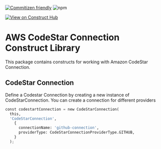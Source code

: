 [![Commitizen friendly](https://img.shields.io/badge/commitizen-friendly-brightgreen.svg)](http://commitizen.github.io/cz-cli/)
![npm](https://img.shields.io/npm/v/%40jttc%2Faws-codestarconnection)

[![View on Construct Hub](https://constructs.dev/badge?package=%40jttc%2Faws-codestarconnection)](https://constructs.dev/packages/@jttc/aws-codestarconnection)

# AWS CodeStar Connection Construct Library

This package contains constructs for working with Amazon CodeStar Connection.

## CodeStar Connection

Define a Codestar Connection by creating a new instance of CodeStarConnection. You can create a connection for different providers

```python
const codestartConnection = new CodeStarConnection(
  this,
  'CodeStarConnection',
    {
      connectionName: 'github-connection',
      providerType: CodeStarConnectionProviderType.GITHUB,
    }
  );
```
